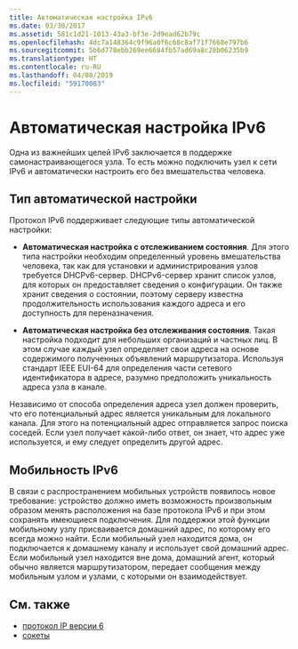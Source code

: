 ```yaml
---
title: Автоматическая настройка IPv6
ms.date: 03/30/2017
ms.assetid: 581c1d21-1013-43a3-bf3e-2d9ead62b79c
ms.openlocfilehash: 4dc7a148364c9f96a0f6c68c8af71f7668e797b6
ms.sourcegitcommit: 5b6d778ebb269ee6684fb57ad69a8c28b06235b9
ms.translationtype: HT
ms.contentlocale: ru-RU
ms.lasthandoff: 04/08/2019
ms.locfileid: "59170083"
---
```

# <a name="ipv6-auto-configuration"></a>Автоматическая настройка IPv6
Одна из важнейших целей IPv6 заключается в поддержке самонастраивающегося узла. То есть можно подключить узел к сети IPv6 и автоматически настроить его без вмешательства человека.  
  
## <a name="type-of-auto-configuration"></a>Тип автоматической настройки  
 Протокол IPv6 поддерживает следующие типы автоматической настройки:  
  
-   **Автоматическая настройка с отслеживанием состояния**. Для этого типа настройки необходим определенный уровень вмешательства человека, так как для установки и администрирования узлов требуется DHCPv6-сервер. DHCPv6-сервер хранит список узлов, для которых он предоставляет сведения о конфигурации. Он также хранит сведения о состоянии, поэтому серверу известна продолжительность использования каждого адреса и его доступность для переназначения.  
  
-   **Автоматическая настройка без отслеживания состояния**. Такая настройка подходит для небольших организаций и частных лиц. В этом случае каждый узел определяет свои адреса на основе содержимого полученных объявлений маршрутизатора. Используя стандарт IEEE EUI-64 для определения части сетевого идентификатора в адресе, разумно предположить уникальность адреса узла в канале.  
  
 Независимо от способа определения адреса узел должен проверить, что его потенциальный адрес является уникальным для локального канала. Для этого на потенциальный адрес отправляется запрос поиска соседей. Если узел получает какой-либо ответ, он знает, что адрес уже используется, и ему следует определить другой адрес.  
  
## <a name="ipv6-mobility"></a>Мобильность IPv6  
 В связи с распространением мобильных устройств появилось новое требование: устройство должно иметь возможность произвольным образом менять расположения на базе протокола IPv6 и при этом сохранять имеющиеся подключения. Для поддержки этой функции мобильному узлу присваивается домашний адрес, по которому его всегда можно найти. Если мобильный узел находится дома, он подключается к домашнему каналу и использует свой домашний адрес. Если мобильный узел находится вне дома, домашний агент, который обычно является маршрутизатором, передает сообщения между мобильным узлом и узлами, с которыми он взаимодействует.  
  
## <a name="see-also"></a>См. также

- [протокол IP версии 6](../../../docs/framework/network-programming/internet-protocol-version-6.md)
- [сокеты](../../../docs/framework/network-programming/sockets.md)
